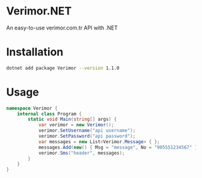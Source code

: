 # Verimor.NET
An easy-to-use verimor.com.tr API with .NET

# Installation
```bash
dotnet add package Verimor --version 1.1.0
```

# Usage
```c#
namespace Verimor {
    internal class Program {
        static void Main(string[] args) {
            var verimor = new Verimor();
            verimor.SetUsername("api username");
            verimor.SetPassword("api password");
            var messages = new List<Verimor.Message> { };
            messages.Add(new() { Msg = "message", No = "905551234567" });
            verimor.Sms("header", messages);
        }
    }
}
```
